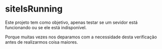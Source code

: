 siteIsRunning
=============

Este projeto tem como objetivo, apenas testar se um sevidor está funcionando ou se ele está indisponível. 

Porque muitas vezes nos deparamos com a necessidade desta verificação antes de realizarmos coisa maiores.
